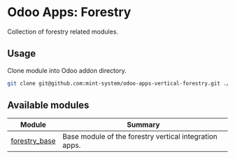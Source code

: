 # Odoo Apps: Forestry

Collection of forestry related modules.

## Usage

Clone module into Odoo addon directory.

```bash
git clone git@github.com:mint-system/odoo-apps-vertical-forestry.git ./addons/vertical_forestry
```

## Available modules

| Module                          | Summary                                                |
| ------------------------------- | ------------------------------------------------------ |
| [forestry_base](forestry_base/) | Base module of the forestry vertical integration apps. |
